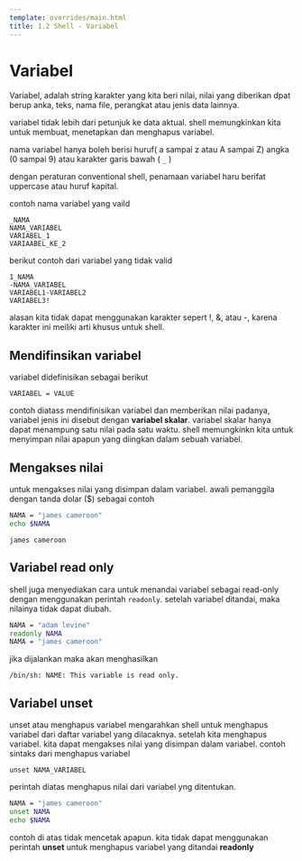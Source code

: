 ```yaml
---
template: overrides/main.html
title: 1.2 Shell - Variabel
---
```



# Variabel

Variabel, adalah string karakter yang kita beri nilai, nilai yang diberikan dpat berup anka, teks, nama file, perangkat atau jenis data lainnya.

variabel tidak lebih dari petunjuk ke data aktual. shell memungkinkan kita untuk membuat, menetapkan dan menghapus variabel.

nama variabel hanya boleh berisi huruf( a sampai z atau A sampai Z) angka (0 sampai 9) atau karakter garis bawah ( ``_`` )

dengan peraturan conventional shell, penamaan variabel haru berifat uppercase atau huruf kapital.

contoh nama variabel yang vaild
```
_NAMA
NAMA_VARIABEL
VARIABEL_1
VARIAABEL_KE_2
```

berikut contoh dari variabel yang tidak valid
```
1_NAMA
-NAMA_VARIABEL
VARIABEL1-VARIABEL2
VARIABEL3!
```

alasan kita tidak dapat menggunakan karakter sepert !, &, atau -, karena karakter ini meiliki arti khusus untuk shell.

## Mendifinsikan variabel

variabel didefinisikan sebagai berikut
```
VARIABEL = VALUE
```

contoh diatass mendifinisikan variabel dan memberikan nilai padanya, variabel jenis ini disebut dengan **variabel skalar**. variabel skalar hanya dapat menampung satu nilai pada satu waktu. shell memungkinkn kita untuk menyimpan nilai apapun yang diingkan dalam sebuah variabel.

## Mengakses nilai

untuk mengakses nilai yang disimpan dalam variabel. awali pemanggila dengan tanda dolar ($) sebagai contoh

```bash
NAMA = "james cameroon"
echo $NAMA
```

```title="output"
james cameroon
```
## Variabel read only

shell juga menyediakan cara untuk menandai variabel sebagai read-only dengan menggunakan perintah ``readonly``. setelah variabel ditandai, maka nilainya tidak dapat diubah.

```bash
NAMA = "adam levine"
readonly NAMA
NAMA = "james cameroon"
```

jika dijalankan maka akan menghasilkan
```
/bin/sh: NAME: This variable is read only.
```

## Variabel unset

unset atau menghapus variabel mengarahkan shell untuk menghapus variabel dari daftar variabel yang dilacaknya. setelah kita menghapus variabel. kita dapat mengakses nilai yang disimpan dalam variabel. contoh sintaks dari menghapus variabel

```
unset NAMA_VARIABEL
```

perintah diatas menghapus nilai dari variabel yng ditentukan.

```bash
NAMA = "james cameroon"
unset NAMA
echo $NAMA
```

contoh di atas tidak mencetak apapun. kita tidak dapat menggunakan perintah **unset** untuk menghapus variabel yang ditandai **readonly**

